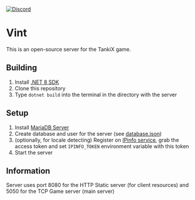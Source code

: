 [![Discord](https://img.shields.io/discord/1196050317607972934?style=for-the-badge&label=Discord&link=https%3A%2F%2Fdiscord.gg%2F2ZdJYbj7pt)](https://discord.gg/2ZdJYbj7pt)

# Vint

This is an open-source server for the TankiX game.

## Building

1. Install [.NET 8 SDK](https://dotnet.microsoft.com/en-us/download/dotnet/8.0)
2. Clone this repository
3. Type `dotnet build` into the terminal in the directory with the server

## Setup

1. Install [MariaDB Server](https://mariadb.org/download/?t=mariadb&p=mariadb&r=11.2.2)
2. Create database and user for the server (see [database.json](/Resources/database.json))
3. (optionally, for locale detecting) Register on [IPinfo service](https://ipinfo.io/), grab the access token and
   set `IPINFO_TOKEN` environment variable with this token
4. Start the server

## Information

Server uses port 8080 for the HTTP Static server (for client resources) and 5050 for the TCP Game server (main server)
